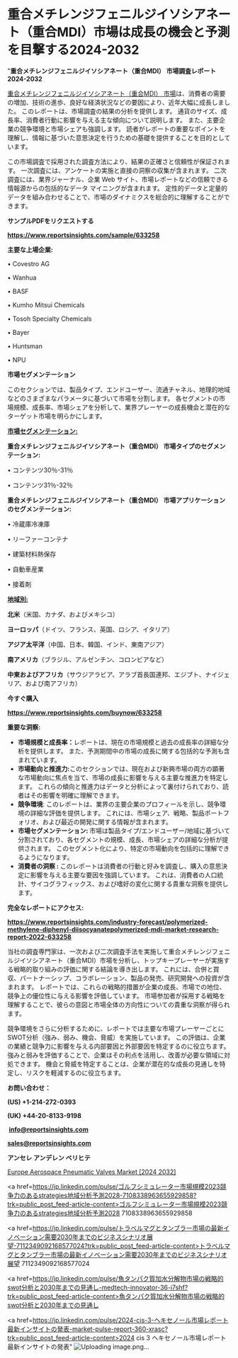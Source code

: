 # 重合メチレンジフェニルジイソシアネート（重合MDI）市場は成長の機会と予測を目撃する2024-2032

"<strong>重合メチレンジフェニルジイソシアネート（重合MDI） 市場調査レポート 2024-2032</strong>

<a href=https://www.reportsinsights.com/sample/633258>重合メチレンジフェニルジイソシアネート（重合MDI） 市場</a>は、消費者の需要の増加、技術の進歩、良好な経済状況などの要因により、近年大幅に成長しました。 このレポートは、市場調査の結果の分析を提供します。 通貨のサイズ、成長率、消費者行動に影響を与える主な傾向について説明します。 また、主要企業の競争環境と市場シェアも強調します。 読者がレポートの重要なポイントを理解し、情報に基づいた意思決定を行うための基礎を提供することを目的としています。

この市場調査で採用された調査方法により、結果の正確さと信頼性が保証されます。 一次調査には、アンケートの実施と直接の洞察の収集が含まれます。 二次調査には、業界ジャーナル、企業 Web サイト、市場レポートなどの信頼できる情報源からの包括的なデータ マイニングが含まれます。 定性的データと定量的データを組み合わせることで、市場のダイナミクスを総合的に理解することができます。

<strong><b>サンプルPDFをリクエストする</b></strong>

<a href=https://www.reportsinsights.com/sample/633258><strong><u>https://www.reportsinsights.com/sample/633258</u></strong></a>

<strong>主要な上場企業:</strong>

• Covestro AG

• Wanhua

• BASF

• Kumho Mitsui Chemicals

• Tosoh Specialty Chemicals

• Bayer

• Huntsman

• NPU

<strong>市場セグメンテーション</strong>

このセクションでは、製品タイプ、エンドユーザー、流通チャネル、地理的地域などのさまざまなパラメータに基づいて市場を分割します。 各セグメントの市場規模、成長率、市場シェアを分析して、業界プレーヤーの成長機会と潜在的なターゲット市場を明らかにします。

<strong><u>市場セグメンテーション</u></strong><strong><u>:</u></strong>

<strong>重合メチレンジフェニルジイソシアネート（重合MDI） 市場タイプのセグメンテーション:</strong>

• コンテンツ30％-31％

• コンテンツ31％-32％

<strong>重合メチレンジフェニルジイソシアネート（重合MDI） 市場アプリケーションのセグメンテーション:</strong>

• 冷蔵庫冷凍庫

• リーファーコンテナ

• 建築材料熱保存

• 自動車産業

• 接着剤

<strong><u>地域別</u></strong><strong><u>:</u></strong>

<strong>北米</strong>（米国、カナダ、およびメキシコ）

<strong>ヨーロッパ</strong>（ドイツ、フランス、英国、ロシア、イタリア）

<strong>アジア太平洋</strong>（中国、日本、韓国、インド、東南アジア）

<strong>南アメリカ</strong>（ブラジル、アルゼンチン、コロンビアなど）

<strong>中東およびアフリカ</strong>（サウジアラビア、アラブ首長国連邦、エジプト、ナイジェリア、および南アフリカ）

<strong>今すぐ購入</strong>

<a href=https://www.reportsinsights.com/buynow/633258><strong><u>https://www.reportsinsights.com/buynow/633258</u></strong></a>

<strong>重要な洞察:</strong>
<ul>
  <li><strong>市場規模と成長率：</strong>レポートは、現在の市場規模と過去の成長率の詳細な分析を提供します。 また、予測期間中の市場の成長に関する包括的な予測も含まれています。</li>
  <li><strong>市場動向と推進力:</strong>このセクションでは、現在および新興市場の両方の顕著な市場動向に焦点を当て、市場の成長に影響を与える主要な推進力を特定します。 これらの傾向と推進力はデータと分析によって裏付けられており、読者はその影響を明確に理解できます。</li>
  <li><strong>競争環境</strong>: このレポートは、業界の主要企業のプロフィールを示し、競争環境の詳細な評価を提供します。 これには、市場シェア、戦略、製品ポートフォリオ、および最近の開発に関する情報が含まれます。</li>
  <li><strong>市場セグメンテーション: </strong>市場は製品タイプ/エンドユーザー/地域に基づいて分割されており、各セグメントの規模、成長、市場シェアの詳細な分析が提供されます。 このセグメント化により、特定の市場動向を包括的に理解できるようになります。</li>
  <li><strong>消費者の洞察 : </strong>このレポートは消費者の行動と好みを調査し、購入の意思決定に影響を与える主要な要因を強調しています。 これは、消費者の人口統計、サイコグラフィックス、および嗜好の変化に関する貴重な洞察を提供します。</li>
</ul>
<strong>完全なレポートにアクセス:</strong>

<a href=https://www.reportsinsights.com/industry-forecast/polymerized-methylene-diphenyl-diisocyanatepolymerized-mdi-market-research-report-2022-633258><strong><u><b>https://www.reportsinsights.com/industry-forecast/polymerized-methylene-diphenyl-diisocyanatepolymerized-mdi-market-research-report-2022-633258</b></u></strong></a>

当社の調査専門家は、一次および二次調査手法を実施して重合メチレンジフェニルジイソシアネート（重合MDI）市場を分析し、トップキープレーヤーが実施する戦略的取り組みの評価に関する結論を導き出します。 これには、合併と買収、パートナーシップ、コラボレーション、製品の発売、研究開発への投資が含まれます。 レポートでは、これらの戦略的措置が企業の成長、市場での地位、競争上の優位性に与える影響を評価しています。 市場参加者が採用する戦略を理解することで、彼らの意図と市場全体の方向性についての貴重な洞察が得られます。

競争環境をさらに分析するために、レポートでは主要な市場プレーヤーごとにSWOT分析（強み、弱み、機会、脅威）を実施しています。 この評価は、企業の業績と競争力に影響を与える内部要因と外部要因を特定するのに役立ちます。 強みと弱みを評価することで、企業はその利点を活用し、改善が必要な領域に対処できます。 機会と脅威を特定することは、企業が潜在的な成長の見通しを特定し、リスクを軽減するのに役立ちます。

<strong>お問い合わせ：</strong>

<strong>(US) +1-214-272-0393</strong>

<strong>(UK) +44-20-8133-9198</strong>

<strong> </strong><a href=info@reportsinsights.com><strong><u>info@reportsinsights.com</u></strong></a>

<a href=sales@reportsinsights.com><strong><u>sales@reportsinsights.com</u></strong></a>

<strong>アンセレ アンデレン ベリヒテ</strong>

<a href=https://www.linkedin.com/pulse/europe-aerospace-pneumatic-valves-markets-2024-nujif/>Europe Aerospace Pneumatic Valves Market [2024 2032]</a>

<a href=https://jp.linkedin.com/pulse/ゴルフシミュレーター市場規模2023競争力のあるstrategies地域分析予測2028-7108338963655929858?trk=public_post_feed-article-content>ゴルフシミュレーター市場規模2023競争力のあるstrategies地域分析予測2028 7108338963655929858</a>

<a href=https://jp.linkedin.com/pulse/トラベルマグとタンブラー市場の最新イノベーション需要2030年までのビジネスシナリオ展望-7112349092168577024?trk=public_post_feed-article-content>トラベルマグとタンブラー市場の最新イノベーション需要2030年までのビジネスシナリオ展望 7112349092168577024</a>

<a href=https://jp.linkedin.com/pulse/魚タンパク質加水分解物市場の戦略的swot分析と2030年までの見通し-medtech-innovator-36-i7shf?trk=public_post_feed-article-content>魚タンパク質加水分解物市場の戦略的swot分析と2030年までの見通し</a>

<a href=https://jp.linkedin.com/pulse/2024-cis-3-ヘキセノール市場レポート最新インサイトの発表-market-pulse-report-360-xrasc?trk=public_post_feed-article-content>2024 cis 3 ヘキセノール市場レポート最新インサイトの発表</a>"
![Uploading image.png…]()
